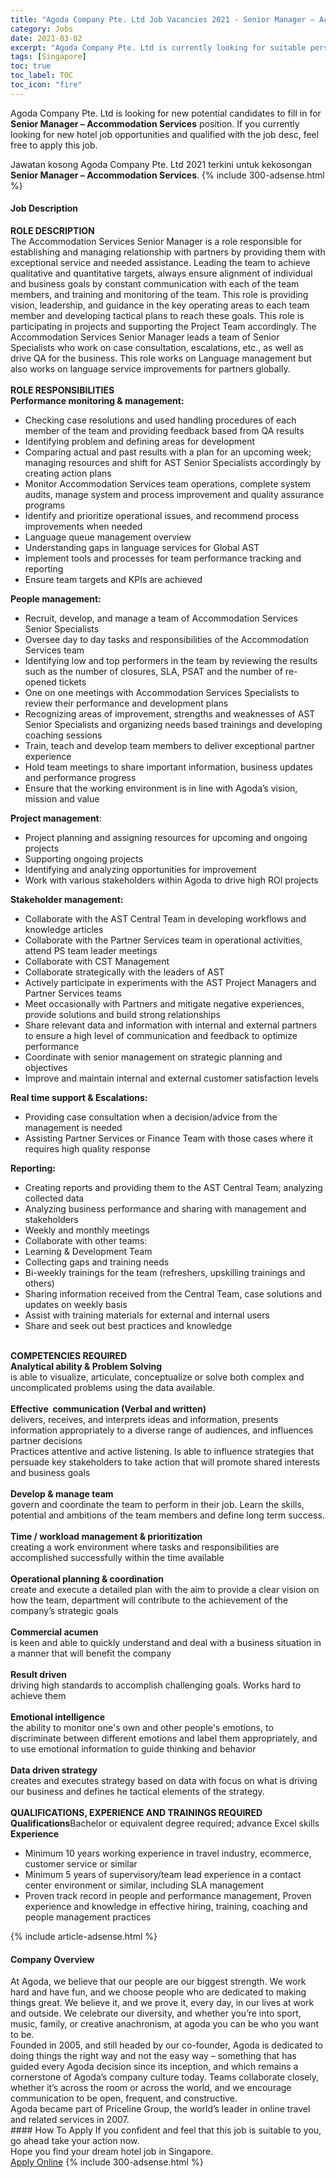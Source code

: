 ```yaml
---
title: "Agoda Company Pte. Ltd Job Vacancies 2021 - Senior Manager – Accommodation Services" 
category: Jobs 
date: 2021-03-02 
excerpt: "Agoda Company Pte. Ltd is currently looking for suitable person to fill in the Senior Manager – Accommodation Services which positioned at Singapore" 
tags: [Singapore] 
toc: true 
toc_label: TOC 
toc_icon: "fire" 
--- 
```


<p>Agoda Company Pte. Ltd is looking for new potential candidates to fill in for <b>Senior Manager – Accommodation Services</b> position. If you currently looking for new hotel job opportunities and qualified with the job desc, feel free to apply this job.
</p>Jawatan kosong Agoda Company Pte. Ltd 2021 terkini untuk kekosongan <b>Senior Manager – Accommodation Services</b>. 
{% include 300-adsense.html %} 
<div><div><h4>Job Description</h4></div><div><div><span><div><div><strong>ROLE DESCRIPTION</strong><div>The Accommodation Services Senior Manager is a role responsible for establishing and managing relationship with partners by providing them with exceptional service and needed assistance. Leading the team to achieve qualitative and quantitative targets, always ensure alignment of individual and business goals by constant communication with each of the team members, and training and monitoring of the team. This role is providing vision, leadership, and guidance in the key operating areas to each team member and developing tactical plans to reach these goals. This role is participating in projects and supporting the Project Team accordingly. The Accommodation Services Senior Manager leads a team of Senior Specialists who work on case consultation, escalations, etc., as well as drive QA for the business. This role works on Language management but also works on language service improvements for partners globally.</div><div><br><strong>ROLE RESPONSIBILITIES</strong></div><strong>Performance monitoring &amp; management:</strong><ul><li>Checking case resolutions and used handling procedures of each member of the team and providing feedback based from QA results</li><li>Identifying problem and defining areas for development</li><li>Comparing actual and past results with a plan for an upcoming week; managing resources and shift for AST Senior Specialists accordingly by creating action plans</li><li>Monitor Accommodation Services team operations, complete system audits, manage system and process improvement and quality assurance programs</li><li>Identify and prioritize operational issues, and recommend process improvements when needed</li><li>Language queue management overview</li><li>Understanding gaps in language services for Global AST</li><li>Implement tools and processes for team performance tracking and reporting</li><li>Ensure team targets and KPIs are achieved</li></ul><strong>People management:</strong><ul><li>Recruit, develop, and manage a team of Accommodation Services Senior Specialists</li><li>Oversee day to day tasks and responsibilities of the Accommodation Services team</li><li>Identifying low and top performers in the team by reviewing the results such as the number of closures, SLA, PSAT and the number of re-opened tickets</li><li>One on one meetings with Accommodation Services Specialists to review their performance and development plans</li><li>Recognizing areas of improvement, strengths and weaknesses of AST Senior Specialists and organizing needs based trainings and developing coaching sessions</li><li>Train, teach and develop team members to deliver exceptional partner experience</li><li>Hold team meetings to share important information, business updates and performance progress</li><li>Ensure that the working environment is in line with Agoda&#8217;s vision, mission and value</li></ul><div><strong>Project management</strong>:</div><ul><li>Project planning and assigning resources for upcoming and ongoing projects</li><li>Supporting ongoing projects</li><li>Identifying and analyzing opportunities for improvement</li><li>Work with various stakeholders within Agoda to drive high ROI projects</li></ul><strong>Stakeholder management:</strong><ul><li>Collaborate with the AST Central Team in developing workflows and knowledge articles</li><li>Collaborate with the Partner Services team in operational activities, attend PS team leader meetings</li><li>Collaborate with CST Management</li><li>Collaborate strategically with the leaders of AST</li><li>Actively participate in experiments with the AST Project Managers and Partner Services teams</li><li>Meet occasionally with Partners and mitigate negative experiences, provide solutions and build strong relationships</li><li>Share relevant data and information with internal and external partners to ensure a high level of communication and feedback to optimize performance</li><li>Coordinate with senior management on strategic planning and objectives</li><li>Improve and maintain internal and external customer satisfaction levels</li></ul><strong>Real time support &amp; Escalations:</strong><ul><li>Providing case consultation when a decision/advice from the management is needed</li><li>Assisting Partner Services or Finance Team with those cases where it requires high quality response</li></ul><strong>Reporting:</strong><ul><li>Creating reports and providing them to the AST Central Team; analyzing collected data</li><li>Analyzing business performance and sharing with management and stakeholders</li><li>Weekly and monthly meetings</li><li>Collaborate with other teams:</li><li>Learning &amp; Development Team</li><li>Collecting gaps and training needs</li><li>Bi-weekly trainings for the team (refreshers, upskilling trainings and others)</li><li>Sharing information received from the Central Team, case solutions and updates on weekly basis</li><li>Assist with training materials for external and internal users</li><li>Share and seek out best practices and knowledge</li></ul><br><strong>COMPETENCIES REQUIRED</strong><div><strong>Analytical ability &amp; Problem Solving</strong></div><div>is able to visualize, articulate, conceptualize or solve both complex and uncomplicated problems using the data available.</div><div><br><strong>Effective&#160; communication (Verbal and written)</strong></div><div>delivers, receives, and interprets ideas and information, presents information appropriately to a diverse range of audiences, and influences partner decisions<br>Practices attentive and active listening. Is able to influence strategies that persuade key stakeholders to take action that will promote shared interests and business goals</div><div><br><strong>Develop &amp; manage team&#160;</strong></div><div>govern and coordinate the team to perform in their job. Learn the skills, potential and ambitions of the team members and define long term success.</div><div><br><strong>Time / workload management &amp; prioritization</strong></div><div>creating a work environment where tasks and responsibilities are accomplished successfully within the time available</div><div><br><strong>Operational planning &amp; coordination</strong></div><div>create and execute a detailed plan with the aim to provide a clear vision on how the team, department will contribute to the achievement of the company&#8217;s strategic goals</div><div><br><strong>Commercial acumen</strong></div><div>is keen and able to quickly understand and deal with a business situation in a manner that will benefit the company</div><div><br><strong>Result driven</strong></div><div>driving high standards to accomplish challenging goals. Works hard to achieve them</div><div><br><strong>Emotional intelligence</strong></div><div>the ability to monitor one's own and other people's emotions, to discriminate between different emotions and label them appropriately, and to use emotional information to guide thinking and behavior</div><div><br><strong>Data driven strategy</strong></div><div>creates and executes strategy based on data with focus on what is driving our business and defines he tactical elements of the strategy.</div><div><br><strong>QUALIFICATIONS, EXPERIENCE AND TRAININGS REQUIRED</strong></div><strong>Qualifications</strong>Bachelor or equivalent degree required; advance Excel skills<br><strong>Experience</strong><ul><li>Minimum 10 years working experience in travel industry, ecommerce, customer service or similar</li><li>Minimum 5 years of supervisory/team lead experience in a contact center environment or similar, including SLA management</li><li>Proven track record in people and performance management, Proven experience and knowledge in effective hiring, training, coaching and people management practices</li></ul></div></div></span></div></div></div> 
{% include article-adsense.html %} 
<div><div><h4>Company Overview</h4></div><div><div><span><div><div>
<div>
<div>
			At Agoda, we believe that our people are our biggest strength. We work hard and have fun, and we choose people who are dedicated to making things great. We believe it, and we prove it, every day, in our lives at work and outside. We celebrate our diversity, and whether you&#8217;re into sport, music, family, or creative anachronism, at agoda you can be who you want to be.</div>
<div>
			Founded in 2005, and still headed by our co-founder, Agoda is dedicated to doing things the right way and not the easy way &#8211; something that has guided every Agoda decision since its inception, and which remains a cornerstone of Agoda&#8217;s company culture today. Teams collaborate closely, whether it&#8217;s across the room or across the world, and we encourage communication to be open, frequent, and constructive.</div>
		Agoda became part of Priceline Group, the world&#8217;s leader in online travel and related services in 2007.</div>
</div></div></span></div></div></div> 
#### How To Apply 
If you confident and feel that this job is suitable to you, go ahead take your action now. <br/> 
Hope you find your dream hotel job in Singapore. <br/> 
<a href="https://www.jobstreet.com.my/en/job/senior-manager-accommodation-services-8383447/origin/sg?jobId=jobstreet-sg-job-8383447" class="btn btn--info" target="_blank" rel="nofollow noopenner">Apply Online</a> 
{% include 300-adsense.html %} 